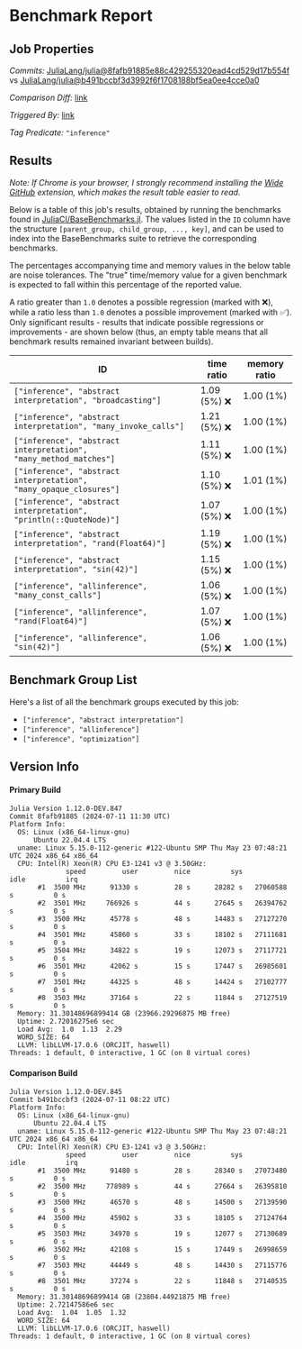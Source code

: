 # Benchmark Report

## Job Properties

*Commits:* [JuliaLang/julia@8fafb91885e88c429255320ead4cd529d17b554f](https://github.com/JuliaLang/julia/commit/8fafb91885e88c429255320ead4cd529d17b554f) vs [JuliaLang/julia@b491bccbf3d3992f6f1708188bf5ea0ee4cce0a0](https://github.com/JuliaLang/julia/commit/b491bccbf3d3992f6f1708188bf5ea0ee4cce0a0)

*Comparison Diff:* [link](https://github.com/JuliaLang/julia/compare/b491bccbf3d3992f6f1708188bf5ea0ee4cce0a0..8fafb91885e88c429255320ead4cd529d17b554f)

*Triggered By:* [link](https://github.com/JuliaLang/julia/pull/54894#issuecomment-2222689945)

*Tag Predicate:* `"inference"`

## Results

*Note: If Chrome is your browser, I strongly recommend installing the [Wide GitHub](https://chrome.google.com/webstore/detail/wide-github/kaalofacklcidaampbokdplbklpeldpj?hl=en)
extension, which makes the result table easier to read.*

Below is a table of this job's results, obtained by running the benchmarks found in
[JuliaCI/BaseBenchmarks.jl](https://github.com/JuliaCI/BaseBenchmarks.jl). The values
listed in the `ID` column have the structure `[parent_group, child_group, ..., key]`,
and can be used to index into the BaseBenchmarks suite to retrieve the corresponding
benchmarks.

The percentages accompanying time and memory values in the below table are noise tolerances. The "true"
time/memory value for a given benchmark is expected to fall within this percentage of the reported value.

A ratio greater than `1.0` denotes a possible regression (marked with :x:), while a ratio less
than `1.0` denotes a possible improvement (marked with :white_check_mark:). Only significant results - results
that indicate possible regressions or improvements - are shown below (thus, an empty table means that all
benchmark results remained invariant between builds).

| ID | time ratio | memory ratio |
|----|------------|--------------|
| `["inference", "abstract interpretation", "broadcasting"]` | 1.09 (5%) :x: | 1.00 (1%)  |
| `["inference", "abstract interpretation", "many_invoke_calls"]` | 1.21 (5%) :x: | 1.00 (1%)  |
| `["inference", "abstract interpretation", "many_method_matches"]` | 1.11 (5%) :x: | 1.00 (1%)  |
| `["inference", "abstract interpretation", "many_opaque_closures"]` | 1.10 (5%) :x: | 1.01 (1%)  |
| `["inference", "abstract interpretation", "println(::QuoteNode)"]` | 1.07 (5%) :x: | 1.00 (1%)  |
| `["inference", "abstract interpretation", "rand(Float64)"]` | 1.19 (5%) :x: | 1.00 (1%)  |
| `["inference", "abstract interpretation", "sin(42)"]` | 1.15 (5%) :x: | 1.00 (1%)  |
| `["inference", "allinference", "many_const_calls"]` | 1.06 (5%) :x: | 1.00 (1%)  |
| `["inference", "allinference", "rand(Float64)"]` | 1.07 (5%) :x: | 1.00 (1%)  |
| `["inference", "allinference", "sin(42)"]` | 1.06 (5%) :x: | 1.00 (1%)  |

## Benchmark Group List

Here's a list of all the benchmark groups executed by this job:

- `["inference", "abstract interpretation"]`
- `["inference", "allinference"]`
- `["inference", "optimization"]`

## Version Info

#### Primary Build

```
Julia Version 1.12.0-DEV.847
Commit 8fafb91885 (2024-07-11 11:30 UTC)
Platform Info:
  OS: Linux (x86_64-linux-gnu)
      Ubuntu 22.04.4 LTS
  uname: Linux 5.15.0-112-generic #122-Ubuntu SMP Thu May 23 07:48:21 UTC 2024 x86_64 x86_64
  CPU: Intel(R) Xeon(R) CPU E3-1241 v3 @ 3.50GHz: 
              speed         user         nice          sys         idle          irq
       #1  3500 MHz      91330 s         28 s      28282 s   27060588 s          0 s
       #2  3501 MHz     766926 s         44 s      27645 s   26394762 s          0 s
       #3  3500 MHz      45778 s         48 s      14483 s   27127270 s          0 s
       #4  3501 MHz      45860 s         33 s      18102 s   27111681 s          0 s
       #5  3504 MHz      34822 s         19 s      12073 s   27117721 s          0 s
       #6  3501 MHz      42062 s         15 s      17447 s   26985601 s          0 s
       #7  3501 MHz      44325 s         48 s      14424 s   27102777 s          0 s
       #8  3503 MHz      37164 s         22 s      11844 s   27127519 s          0 s
  Memory: 31.30148696899414 GB (23966.29296875 MB free)
  Uptime: 2.72016275e6 sec
  Load Avg:  1.0  1.13  2.29
  WORD_SIZE: 64
  LLVM: libLLVM-17.0.6 (ORCJIT, haswell)
Threads: 1 default, 0 interactive, 1 GC (on 8 virtual cores)

```

#### Comparison Build

```
Julia Version 1.12.0-DEV.845
Commit b491bccbf3 (2024-07-11 08:22 UTC)
Platform Info:
  OS: Linux (x86_64-linux-gnu)
      Ubuntu 22.04.4 LTS
  uname: Linux 5.15.0-112-generic #122-Ubuntu SMP Thu May 23 07:48:21 UTC 2024 x86_64 x86_64
  CPU: Intel(R) Xeon(R) CPU E3-1241 v3 @ 3.50GHz: 
              speed         user         nice          sys         idle          irq
       #1  3500 MHz      91480 s         28 s      28340 s   27073480 s          0 s
       #2  3500 MHz     778989 s         44 s      27664 s   26395810 s          0 s
       #3  3500 MHz      46570 s         48 s      14500 s   27139590 s          0 s
       #4  3500 MHz      45902 s         33 s      18105 s   27124764 s          0 s
       #5  3503 MHz      34970 s         19 s      12077 s   27130689 s          0 s
       #6  3502 MHz      42108 s         15 s      17449 s   26998659 s          0 s
       #7  3503 MHz      44449 s         48 s      14430 s   27115776 s          0 s
       #8  3501 MHz      37274 s         22 s      11848 s   27140535 s          0 s
  Memory: 31.30148696899414 GB (23804.44921875 MB free)
  Uptime: 2.72147586e6 sec
  Load Avg:  1.04  1.05  1.32
  WORD_SIZE: 64
  LLVM: libLLVM-17.0.6 (ORCJIT, haswell)
Threads: 1 default, 0 interactive, 1 GC (on 8 virtual cores)

```
